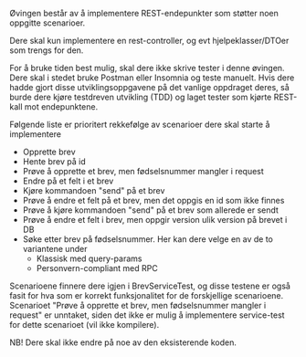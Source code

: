 Øvingen består av å implementere REST-endepunkter som støtter noen oppgitte scenarioer. 

Dere skal kun implementere en rest-controller, og evt hjelpeklasser/DTOer som trengs for den.

For å bruke tiden best mulig, skal dere ikke skrive tester i denne øvingen. Dere skal i stedet bruke Postman eller
Insomnia og teste manuelt. Hvis dere hadde gjort disse utviklingsoppgavene på det vanlige oppdraget deres, så burde dere
kjøre testdreven utvikling (TDD) og laget tester som kjørte REST-kall mot endepunktene.

Følgende liste er prioritert rekkefølge av scenarioer dere skal starte å implementere
- Opprette brev
- Hente brev på id
- Prøve å opprette et brev, men fødselsnummer mangler i request
- Endre på et felt i et brev
- Kjøre kommandoen "send" på et brev
- Prøve å endre et felt på et brev, men det oppgis en id som ikke finnes
- Prøve å kjøre kommandoen "send" på et brev som allerede er sendt
- Prøve å endre et felt i brev, men oppgir version ulik version på brevet i DB
- Søke etter brev på fødselsnummer. Her kan dere velge en av de to variantene under
  - Klassisk med query-params
  - Personvern-compliant med RPC

Scenarioene finnere dere igjen i BrevServiceTest, og disse testene er også fasit for hva som er korrekt 
funksjonalitet for de forskjellige scenarioene. Scenarioet "Prøve å opprette et brev, men fødselsnummer mangler i 
request" er unntaket, siden det ikke er mulig å implementere service-test for dette scenarioet (vil ikke kompilere).

NB! Dere skal ikke endre på noe av den eksisterende koden.